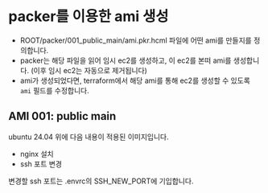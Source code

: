 # packer를 이용한 ami 생성

- ROOT/packer/001_public_main/ami.pkr.hcml 파일에 어떤 ami를 만들지를 정의합니다.
- packer는 해당 파일을 읽어 임시 ec2를 생성하고, 이 ec2를 본떠 ami를 생성합니다. (이후 임시 ec2는 자동으로 제거됩니다)
- ami가 생성되었다면, terraform에서 해당 ami를 통해 ec2를 생성할 수 있도록 `ami` 필드를 수정합니다.

## AMI 001: public main

ubuntu 24.04 위에 다음 내용이 적용된 이미지입니다.

- nginx 설치
- ssh 포트 변경

변경할 ssh 포트는 .envrc의 SSH_NEW_PORT에 기입합니다.
